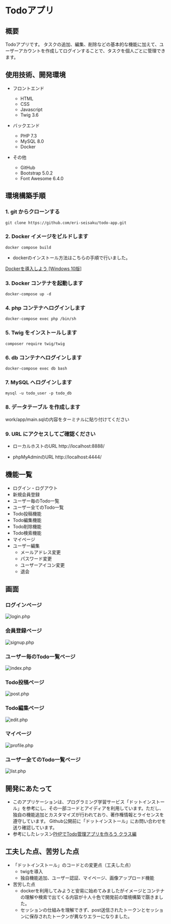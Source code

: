 # Todoアプリ

## 概要
Todoアプリです。
タスクの追加、編集、削除などの基本的な機能に加えて、ユーザーアカウントを作成してログインすることで、タスクを個人ごとに管理できます。

## 使用技術、開発環境

- フロントエンド
  - HTML
  - CSS
  - Javascript
  - Twig 3.6

- バックエンド
  - PHP 7.3
  - MySQL 8.0
  - Docker

- その他
  - GitHub
  - Bootstrap 5.0.2
  - Font Awesome 6.4.0

## 環境構築手順

### 1. git からクローンする
```
git clone https://github.com/eri-seisaku/todo-app.git
```

### 2. Docker イメージをビルドします
```
docker compose build
```
- dockerのインストール方法はこちらの手順で行いました。

[Dockerを導入しよう [Windows 10版]](https://dotinstall.com/lessons/basic_dockerdesktop_win)

### 3. Docker コンテナを起動します
```
docker-compose up -d
```

### 4. php コンテナへログインします
```
docker-compose exec php /bin/sh
```

### 5. Twig をインストールします
```
composer require twig/twig
```

### 6. db コンテナへログインします
```
docker-compose exec db bash
```

### 7. MySQL へログインします
```
mysql -u todo_user -p todo_db
```

### 8. データテーブル を作成します

work/app/main.sqlの内容をターミナルに貼り付けてください

### 9. URL にアクセスしてご確認ください

- ローカルホストのURL
http://localhost:8888/

- phpMyAdminのURL
http://localhost:4444/

## 機能一覧

- ログイン・ログアウト
- 新規会員登録
- ユーザー毎のTodo一覧
- ユーザー全てのTodo一覧
- Todo投稿機能
- Todo編集機能
- Todo削除機能
- Todo検索機能
- マイページ
- ユーザー編集
  - メールアドレス変更
  - パスワード変更
  - ユーザーアイコン変更
  - 退会

## 画面

### ログインページ

![login.php](/work/public/image/readme/login.png)

### 会員登録ページ

![signup.php](/work/public/image/readme/signup.png)

### ユーザー毎のTodo一覧ページ

![index.php](/work/public/image/readme/index.png)

### Todo投稿ページ

![post.php](/work/public/image/readme/post.png)

### Todo編集ページ

![edit.php](/work/public/image/readme/edit.png)

### マイページ

![profile.php](/work/public/image/readme/profile.png)

### ユーザー全てのTodo一覧ページ

![list.php](/work/public/image/readme/list.png)

## 開発にあたって
- このアプリケーションは、プログラミング学習サービス「ドットインストール」を参考にし、その一部コードとアイディアを利用しています。ただし、独自の機能追加とカスタマイズが行われており、著作権情報とライセンスを遵守しています。
Github公開前に「ドットインストール」にお問い合わせを送り確認しています。
- 参考にしたレッスン[PHPでTodo管理アプリを作ろう クラス編](https://dotinstall.com/lessons/todo_app_class_php)

## 工夫した点、苦労した点
- 「ドットインストール」のコードとの変更点（工夫した点）
  - twigを導入
  - 独自機能追加、ユーザー認証、マイページ、画像アップロード機能
- 苦労した点
  - dockerを利用してみようと安易に始めてみましたがイメージとコンテナの理解や検索で出てくる内容が十人十色で開発前の環境構築で躓きました。
  - セッションの仕組みを理解できず、post送信されたトークンとセッションに保存されたトークンが異なりエラーになりました。
